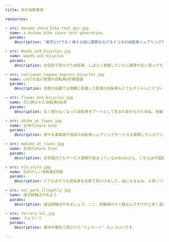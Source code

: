 ```yaml
---
title: 街の自転車達

resources:

- src: docomo_share_bike_test_gen.jpg
  name: a docomo bike share test generation.
  params:
    description: "東京だけでなく様々な街に展開を広げるドコモの自転車シェアリングサービス。今は電動アシストの自転車がメインですが、初期の頃は電動アシストどころか貸し借りのための装置すらついていない自転車でした。どんどん進化しているんですね。"

- src: Weeds_and_bicycles.jpg
  name: weeds and bicycles
  params:
    description: 住宅街で見かけた自転車。しばらく放置していたら雑草が生い茂ってちょっとアート的ですね。まるで雑草が盗難にあわないように守ってくれている、そんな見方も出来てちょっと面白いなと思いました。

- src: cooljapan_sagawa_express_bicycles.jpg
  name: coolな佐川急便の自転車@京都祇園
  params:
    description: 京都の祇園では景観に配慮して配達の自転車もとてもオシャレにデコレーションされています。遊び心もあってとても素敵な自転車だと思います。

- src: flower_and_bicycles.jpg
  name: 花に飾られた自転車@台湾
  params:
    description: 古く使わなくなった自転車をアートとして生まれ変わらせた作品。奇麗ですね。

- src: obike_at_tiwan.jpg
  name: 台湾のshare bike
  params:
    description: 様々な事業者が独自の自転車シェアリングサービスを展開しているアジア諸国。これはシンガポール発のOBikeさん。

- src: mobike_at_tiwan.jpg
  name: 台湾のshare bike
  params:
    description: 日本国内でもサービス展開が始まっているmobikeさん、こちらは中国発のサービスですね。写真は台湾で撮影しました。

- src: old_style.jpg
  name: 古めかしい自転車@京都
  params:
    description: とても古そうな自転車を京都で見かけました。絵になるなぁ、と思いつつよく見ると所々回転部品の周りは奇麗な所もあったりして、まさかもしかして現役？！

- src: not_park_illegally.jpg
  name: 違法駐輪はやめよう
  params:
    description: 違法駐輪はやめましょう。ここ、駐輪場のすぐ脇なんですけれど良く違法に駐輪されている場所です。しかしこう、とてもきれいに整列して並べるあたりは日本人って所でしょうか。

- src: ferrary-lol.jpg
  name: フェラーリ
  params:
    description: 横浜中華街で見かけた"フェラーリ" カッコいいです。

---
```

